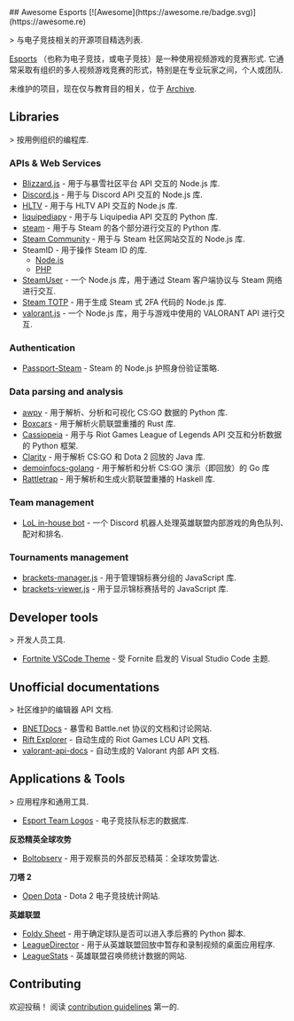 <div class="github-widget" data-repo="strift/awesome-esports"></div>
## Awesome Esports [![Awesome](https://awesome.re/badge.svg)](https://awesome.re)

&gt; 与电子竞技相关的开源项目精选列表.

[Esports](https://en.wikipedia.org/wiki/Esports)  （也称为电子竞技，或电子竞技）是一种使用视频游戏的竞赛形式. 它通常采取有组织的多人视频游戏竞赛的形式，特别是在专业玩家之间，个人或团队.

未维护的项目，现在仅与教育目的相关，位于 [Archive](https://github.com/strift/awesome-esports/blob/master/ARCHIVE.md).



## Libraries

&gt; 按用例组织的编程库.

### APIs & Web Services

- [Blizzard.js](https://github.com/benweier/blizzard.js) - 用于与暴雪社区平台 API 交互的 Node.js 库.
- [Discord.js](https://github.com/discordjs/discord.js) - 用于与 Discord API 交互的 Node.js 库.
- [HLTV](https://github.com/gigobyte/HLTV) - 用于与 HLTV API 交互的 Node.js 库.
- [liquipediapy](https://github.com/c00kie17/liquipediapy) - 用于与 Liquipedia API 交互的 Python 库.
- [steam](https://github.com/ValvePython/steam/) - 用于与 Steam 的各个部分进行交互的 Python 库.
- [Steam Community](https://github.com/DoctorMcKay/node-steamcommunity) - 用于与 Steam 社区网站交互的 Node.js 库.
- SteamID - 用于操作 Steam ID 的库.
  - [Node.js](https://github.com/DoctorMcKay/node-steamid)
  - [PHP](https://github.com/DoctorMcKay/php-steamid)
- [SteamUser](https://github.com/DoctorMcKay/node-steam-user) - 一个 Node.js 库，用于通过 Steam 客户端协议与 Steam 网络进行交互.
- [Steam TOTP](https://github.com/DoctorMcKay/node-steam-totp) - 用于生成 Steam 式 2FA 代码的 Node.js 库.
- [valorant.js](https://github.com/liamcottle/valorant.js) - 一个 Node.js 库，用于与游戏中使用的 VALORANT API 进行交互.

### Authentication

- [Passport-Steam](https://github.com/liamcurry/passport-steam) - Steam 的 Node.js 护照身份验证策略.

### Data parsing and analysis

- [awpy](https://github.com/pnxenopoulos/awpy) - 用于解析、分析和可视化 CS:GO 数据的 Python 库.
- [Boxcars](https://github.com/nickbabcock/boxcars) - 用于解析火箭联盟重播的 Rust 库.
- [Cassiopeia](https://github.com/meraki-analytics/cassiopeia) - 用于与 Riot Games League of Legends API 交互和分析数据的 Python 框架.
- [Clarity](https://github.com/skadistats/clarity) - 用于解析 CS:GO 和 Dota 2 回放的 Java 库.
- [demoinfocs-golang](https://github.com/markus-wa/demoinfocs-golang) - 用于解析和分析 CS:GO 演示（即回放）的 Go 库
- [Rattletrap](https://github.com/tfausak/rattletrap) - 用于解析和生成火箭联盟重播的 Haskell 库.

### Team management

- [LoL in-house bot](https://github.com/mrtolkien/inhouse_bot) - 一个 Discord 机器人处理英雄联盟内部游戏的角色队列、配对和排名.

### Tournaments management

- [brackets-manager.js](https://github.com/Drarig29/brackets-manager.js) - 用于管理锦标赛分组的 JavaScript 库.
- [brackets-viewer.js](https://github.com/Drarig29/brackets-viewer.js) - 用于显示锦标赛括号的 JavaScript 库.

## Developer tools

&gt; 开发人员工具.

- [Fortnite VSCode Theme](https://github.com/sdras/fortnite-vscode-theme) - 受 Fornite 启发的 Visual Studio Code 主题.

## Unofficial documentations

&gt; 社区维护的编辑器 API 文档.

- [BNETDocs](https://github.com/BNETDocs/bnetdocs-web) - 暴雪和 Battle.net 协议的文档和讨论网站.
- [Rift Explorer](https://github.com/Pupix/rift-explorer) - 自动生成的 Riot Games LCU API 文档.
- [valorant-api-docs](https://github.com/techchrism/valorant-api-docs) - 自动生成的 Valorant 内部 API 文档.

## Applications & Tools

&gt; 应用程序和通用工具.

- [Esport Team Logos](https://github.com/lootmarket/esport-team-logos) - 电子竞技队标志的数据库.

**反恐精英全球攻势**

- [Boltobserv](https://github.com/boltgolt/boltobserv) - 用于观察员的外部反恐精英：全球攻势雷达.

**刀塔 2**

- [Open Dota](https://github.com/odota/core) - Dota 2 电子竞技统计网站.

**英雄联盟**

- [Foldy Sheet](https://github.com/chhopsky/foldysheet) - 用于确定球队是否可以进入季后赛的 Python 脚本.
- [LeagueDirector](https://github.com/RiotGames/leaguedirector) - 用于从英雄联盟回放中暂存和录制视频的桌面应用程序.
- [LeagueStats](https://github.com/vkaelin/LeagueStats) - 英雄联盟召唤师统计数据的网站.
## Contributing

欢迎投稿！ 阅读 [contribution guidelines](https://github.com/strift/awesome-esports/blob/master/CONTRIBUTING.md) 第一的.
